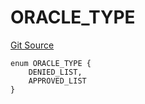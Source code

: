 # ORACLE_TYPE
[Git Source](https://github.com/thrackle-io/tron/blob/56352a4526d6a87b8ae2304732a66802674fba29/src/protocol/economic/ruleProcessor/RuleCodeData.sol)


```solidity
enum ORACLE_TYPE {
    DENIED_LIST,
    APPROVED_LIST
}
```

